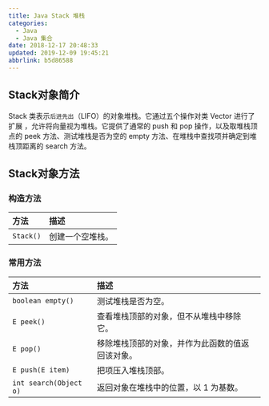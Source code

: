```yaml
---
title: Java Stack 堆栈
categories: 
  - Java
  - Java 集合
date: 2018-12-17 20:48:33
updated: 2019-12-09 19:45:21
abbrlink: b5d86588
---
```

## Stack对象简介 ##
Stack 类表示`后进先出`（LIFO）的对象堆栈。它通过五个操作对类 Vector 进行了扩展 ，允许将向量视为堆栈。它提供了通常的 push 和 pop 操作，以及取堆栈顶点的 peek 方法、测试堆栈是否为空的 empty 方法、在堆栈中查找项并确定到堆栈顶距离的 search 方法。 


## Stack对象方法 ##
### 构造方法 ###
|方法|描述|
|:-|:-|
|`Stack()`|创建一个空堆栈。|

### 常用方法 ###
|方法|描述|
|:-|:-|
|`boolean empty()`|测试堆栈是否为空。 |
|`E peek()`|查看堆栈顶部的对象，但不从堆栈中移除它。 |
|`E pop()`|移除堆栈顶部的对象，并作为此函数的值返回该对象。 |
|`E push(E item)`|把项压入堆栈顶部。 |
|`int search(Object o)`|返回对象在堆栈中的位置，以 1 为基数。 |
